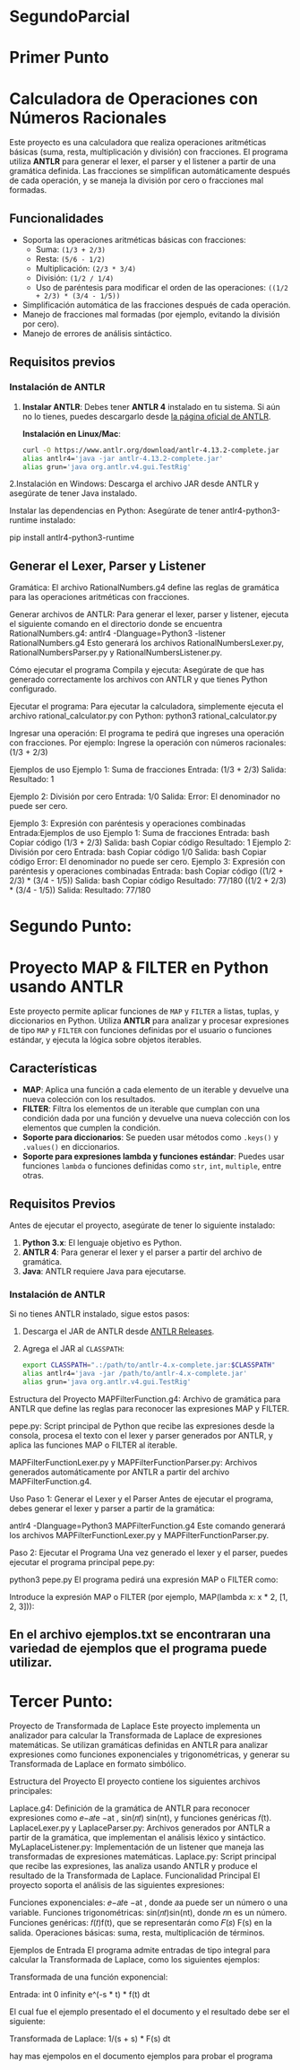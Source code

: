 # SegundoParcial

# Primer Punto
# Calculadora de Operaciones con Números Racionales

Este proyecto es una calculadora que realiza operaciones aritméticas básicas (suma, resta, multiplicación y división) con fracciones. El programa utiliza **ANTLR** para generar el lexer, el parser y el listener a partir de una gramática definida. Las fracciones se simplifican automáticamente después de cada operación, y se maneja la división por cero o fracciones mal formadas.

## Funcionalidades

- Soporta las operaciones aritméticas básicas con fracciones:
  - Suma: `(1/3 + 2/3)`
  - Resta: `(5/6 - 1/2)`
  - Multiplicación: `(2/3 * 3/4)`
  - División: `(1/2 / 1/4)`
  - Uso de paréntesis para modificar el orden de las operaciones: `((1/2 + 2/3) * (3/4 - 1/5))`
- Simplificación automática de las fracciones después de cada operación.
- Manejo de fracciones mal formadas (por ejemplo, evitando la división por cero).
- Manejo de errores de análisis sintáctico.

## Requisitos previos

### Instalación de ANTLR

1. **Instalar ANTLR**:
   Debes tener **ANTLR 4** instalado en tu sistema. Si aún no lo tienes, puedes descargarlo desde [la página oficial de ANTLR](https://www.antlr.org/).

   **Instalación en Linux/Mac**:
   ```bash
   curl -O https://www.antlr.org/download/antlr-4.13.2-complete.jar
   alias antlr4='java -jar antlr-4.13.2-complete.jar'
   alias grun='java org.antlr.v4.gui.TestRig'
   
2.Instalación en Windows: Descarga el archivo JAR desde ANTLR y asegúrate de tener Java instalado.

Instalar las dependencias en Python: Asegúrate de tener antlr4-python3-runtime instalado:

pip install antlr4-python3-runtime

## Generar el Lexer, Parser y Listener
Gramática: El archivo RationalNumbers.g4 define las reglas de gramática para las operaciones aritméticas con fracciones.

Generar archivos de ANTLR: Para generar el lexer, parser y listener, ejecuta el siguiente comando en el directorio donde se encuentra RationalNumbers.g4:
antlr4 -Dlanguage=Python3 -listener RationalNumbers.g4
Esto generará los archivos RationalNumbersLexer.py, RationalNumbersParser.py y RationalNumbersListener.py.

Cómo ejecutar el programa
Compila y ejecuta: Asegúrate de que has generado correctamente los archivos con ANTLR y que tienes Python configurado.

Ejecutar el programa: Para ejecutar la calculadora, simplemente ejecuta el archivo rational_calculator.py con Python:
python3 rational_calculator.py

Ingresar una operación: El programa te pedirá que ingreses una operación con fracciones. Por ejemplo:
Ingrese la operación con números racionales: (1/3 + 2/3)

Ejemplos de uso
Ejemplo 1: Suma de fracciones
Entrada:
(1/3 + 2/3)
Salida:
Resultado: 1

Ejemplo 2: División por cero
Entrada:
1/0
Salida:
Error: El denominador no puede ser cero.

Ejemplo 3: Expresión con paréntesis y operaciones combinadas
Entrada:Ejemplos de uso
Ejemplo 1: Suma de fracciones
Entrada:
bash
Copiar código
(1/3 + 2/3)
Salida:
bash
Copiar código
Resultado: 1
Ejemplo 2: División por cero
Entrada:
bash
Copiar código
1/0
Salida:
bash
Copiar código
Error: El denominador no puede ser cero.
Ejemplo 3: Expresión con paréntesis y operaciones combinadas
Entrada:
bash
Copiar código
((1/2 + 2/3) * (3/4 - 1/5))
Salida:
bash
Copiar código
Resultado: 77/180
((1/2 + 2/3) * (3/4 - 1/5))
Salida:
Resultado: 77/180


# Segundo Punto:
# Proyecto MAP & FILTER en Python usando ANTLR

Este proyecto permite aplicar funciones de `MAP` y `FILTER` a listas, tuplas, y diccionarios en Python. Utiliza **ANTLR** para analizar y procesar expresiones de tipo `MAP` y `FILTER` con funciones definidas por el usuario o funciones estándar, y ejecuta la lógica sobre objetos iterables.

## Características

- **MAP**: Aplica una función a cada elemento de un iterable y devuelve una nueva colección con los resultados.
- **FILTER**: Filtra los elementos de un iterable que cumplan con una condición dada por una función y devuelve una nueva colección con los elementos que cumplen la condición.
- **Soporte para diccionarios**: Se pueden usar métodos como `.keys()` y `.values()` en diccionarios.
- **Soporte para expresiones lambda y funciones estándar**: Puedes usar funciones `lambda` o funciones definidas como `str`, `int`, `multiple`, entre otras.

## Requisitos Previos

Antes de ejecutar el proyecto, asegúrate de tener lo siguiente instalado:

1. **Python 3.x**: El lenguaje objetivo es Python.
2. **ANTLR 4**: Para generar el lexer y el parser a partir del archivo de gramática.
3. **Java**: ANTLR requiere Java para ejecutarse.

### Instalación de ANTLR

Si no tienes ANTLR instalado, sigue estos pasos:

1. Descarga el JAR de ANTLR desde [ANTLR Releases](https://www.antlr.org/download.html).
2. Agrega el JAR al `CLASSPATH`:

   ```bash
   export CLASSPATH=".:/path/to/antlr-4.x-complete.jar:$CLASSPATH"
   alias antlr4='java -jar /path/to/antlr-4.x-complete.jar'
   alias grun='java org.antlr.v4.gui.TestRig'

Estructura del Proyecto
MAPFilterFunction.g4: Archivo de gramática para ANTLR que define las reglas para reconocer las expresiones MAP y FILTER.

pepe.py: Script principal de Python que recibe las expresiones desde la consola, procesa el texto con el lexer y parser generados por ANTLR, y aplica las funciones MAP o FILTER al iterable.

MAPFilterFunctionLexer.py y MAPFilterFunctionParser.py: Archivos generados automáticamente por ANTLR a partir del archivo MAPFilterFunction.g4.

Uso
Paso 1: Generar el Lexer y el Parser
Antes de ejecutar el programa, debes generar el lexer y parser a partir de la gramática:

antlr4 -Dlanguage=Python3 MAPFilterFunction.g4
Este comando generará los archivos MAPFilterFunctionLexer.py y MAPFilterFunctionParser.py.

Paso 2: Ejecutar el Programa
Una vez generado el lexer y el parser, puedes ejecutar el programa principal pepe.py:

python3 pepe.py
El programa pedirá una expresión MAP o FILTER como:

Introduce la expresión MAP o FILTER (por ejemplo, MAP(lambda x: x * 2, [1, 2, 3])):

## En el archivo ejemplos.txt se encontraran una variedad de ejemplos que el programa puede utilizar.

# Tercer Punto:

Proyecto de Transformada de Laplace
Este proyecto implementa un analizador para calcular la Transformada de Laplace de expresiones matemáticas. Se utilizan gramáticas definidas en ANTLR para analizar expresiones como funciones exponenciales y trigonométricas, y generar su Transformada de Laplace en formato simbólico.

Estructura del Proyecto
El proyecto contiene los siguientes archivos principales:

Laplace.g4: Definición de la gramática de ANTLR para reconocer expresiones como 
𝑒−𝑎𝑡e −at , sin⁡(𝑛𝑡)
sin(nt), y funciones genéricas 𝑓(t).
LaplaceLexer.py y LaplaceParser.py: Archivos generados por ANTLR a partir de la gramática, que implementan el análisis léxico y sintáctico.
MyLaplaceListener.py: Implementación de un listener que maneja las transformadas de expresiones matemáticas.
Laplace.py: Script principal que recibe las expresiones, las analiza usando ANTLR y produce el resultado de la Transformada de Laplace.
Funcionalidad Principal
El proyecto soporta el análisis de las siguientes expresiones:

Funciones exponenciales: 
𝑒−𝑎𝑡e −at , donde 𝑎a puede ser un número o una variable.
Funciones trigonométricas: sin⁡(𝑛𝑡)sin(nt), donde 𝑛n es un número.
Funciones genéricas: 𝑓(𝑡)f(t), que se representarán como 𝐹(𝑠)
F(s) en la salida.
Operaciones básicas: suma, resta, multiplicación de términos.

Ejemplos de Entrada
El programa admite entradas de tipo integral para calcular la Transformada de Laplace, como los siguientes ejemplos:

Transformada de una función exponencial:

Entrada:
int 0 infinity e^(-s * t) * f(t) dt

El cual fue el ejemplo presentado el el documento y el resultado debe ser el siguiente:

Transformada de Laplace: 1/(s + s) * F(s) dt

hay mas ejempolos en el documento ejemplos para probar el programa


